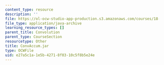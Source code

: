 ```yaml
---
content_type: resource
description: ''
file: https://ol-ocw-studio-app-production.s3.amazonaws.com/courses/18-03sc-differential-equations-fall-2011/e27a5c1a1e5b42718f0310c5f8b5e24e_ConvAccum.jar
file_type: application/java-archive
learning_resource_types: []
parent_title: Convolution
parent_type: CourseSection
resourcetype: Other
title: ConvAccum.jar
type: OCWFile
uid: e27a5c1a-1e5b-4271-8f03-10c5f8b5e24e
---
```

